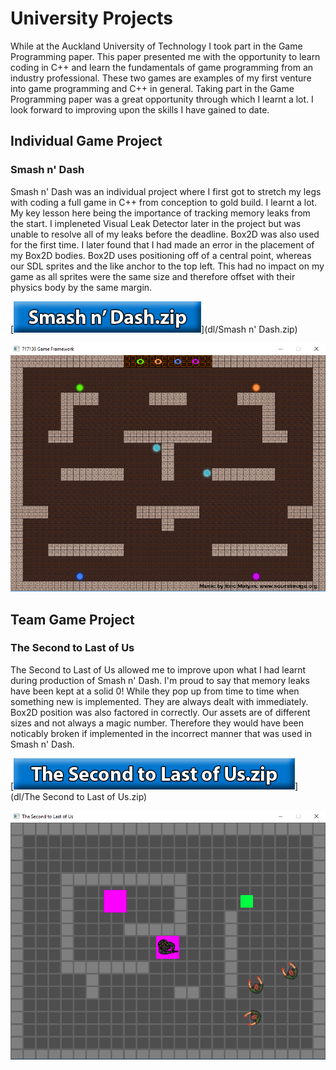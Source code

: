 # University Projects
While at the Auckland University of Technology I took part in the Game Programming paper.
This paper presented me with the opportunity to learn coding in C++ and learn the fundamentals of game programming from an industry professional.
These two games are examples of my first venture into game programming and C++ in general.
Taking part in the Game Programming paper was a great opportunity through which I learnt a lot. I look forward to improving upon the skills I have gained to date.

## Individual Game Project
### Smash n' Dash
Smash n' Dash was an individual project where I first got to stretch my legs with coding a full game in C++ from conception to gold build.
I learnt a lot. My key lesson here being the importance of tracking memory leaks from the start. I impleneted Visual Leak Detector later in the project but was unable to resolve all of my leaks before the deadline.
Box2D was also used for the first time. I later found that I had made an error in the placement of my Box2D bodies. Box2D uses positioning off of a central point, whereas our SDL sprites and the like anchor to the top left.
This had no impact on my game as all sprites were the same size and therefore offset with their physics body by the same margin.

[![Download](img/Download_Button_SnD.png)](dl/Smash n' Dash.zip)

![TheSecondToLastOfUs](img/SmashN'Dash.png)

## Team Game Project
### The Second to Last of Us
The Second to Last of Us allowed me to improve upon what I had learnt during production of Smash n' Dash. I'm proud to say that memory leaks have been kept at a solid 0! While they pop up from time to time when something new is implemented. They are always dealt with immediately.
Box2D position was also factored in correctly. Our assets are of different sizes and not always a magic number. Therefore they would have been noticably broken if implemented in the incorrect manner that was used in Smash n' Dash.

[![Download](img/Download_Button_TStLoU.png)](dl/The Second to Last of Us.zip)

![TheSecondToLastOfUs](img/TheSecondToLastOfUs.png)